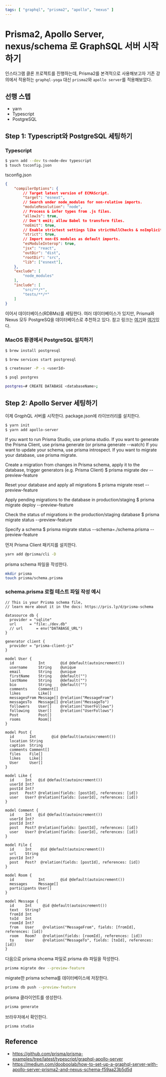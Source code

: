 ```yaml
---
tags: [ "graphql", "prisma2", "apollo", "nexus" ]
---
```


# Prisma2, Apollo Server, nexus/schema 로 GraphSQL 서버 시작하기

인스타그램 클론 프로젝트를 진행하는데, Prisma2를 본격적으로 사용해보고자 기존 강의에서 적용하는 
`graphql-yoga` 대신 `prisma2`와 `apollo server`를 적용해보았다. 

## 선행 스텝
- yarn
- Typescript
- PostgreSQL

## Step 1: Typescript와 PostgreSQL 세팅하기

### Typescript
```bash
$ yarn add --dev ts-node-dev typescript
$ touch tsconfig.json
```

tsconfig.json 
```json
{
    "compilerOptions": {
        // Target latest version of ECMAScript.
        "target": "esnext",
        // Search under node_modules for non-relative imports.
        "moduleResolution": "node",
        // Process & infer types from .js files.
        "allowJs": true,
        // Don't emit; allow Babel to transform files.
        "noEmit": true,
        // Enable strictest settings like strictNullChecks & noImplicitAny.
        "strict": true,
        // Import non-ES modules as default imports.
        "esModuleInterop": true,
        "jsx": "react",
        "outDir": "dist",
        "rootDir": "src",
        "lib": ["esnext"],
    },
    "exclude": [
        "node_modules"
    ],
    "include": [
        "src/**/*",
        "tests/**/*"
    ]
}
```
이어서 데이터베이스(RDBMs)를 세팅한다. 여러 데이터베이스가 있지만, Prisma와 Nexus 모두 PostgreSQ을 
데이터베이스로 추천하고 있다. 참고 링크는 [여기](https://www.prisma.io/dataguide/postgresql/benefits-of-postgresql)와 [여기](https://nexusjs.org/#/tutorial/chapter-5-persisting-data-via-prisma)있다.

### MacOS 환경에서 PostgreSQL 설치하기
```bash
$ brew install postgresql

$ brew services start postgresql

$ createuser -P -s <userId>

$ psql postgres

postgres=# CREATE DATABASE <databaseName>;
```

## Step 2: Apollo Server 세팅하기
이제 GrqphQL 서버를 시작한다. package.json에 라이브러리를 설치한다.
```bash
$ yarn init 
$ yarn add apollo-server
```

If you want to run Prisma Studio, use prisma studio.
If you want to generate the Prisma Client, use prisma generate (or prisma generate --watch)
If you want to update your schema, use prisma introspect.
If you want to migrate your database, use prisma migrate.

Create a migration from changes in Prisma schema, apply it to the database, trigger generators (e.g. Prisma Client)
$ prisma migrate dev --preview-feature

Reset your database and apply all migrations
$ prisma migrate reset --preview-feature

Apply pending migrations to the database in production/staging
$ prisma migrate deploy --preview-feature

Check the status of migrations in the production/staging database
$ prisma migrate status --preview-feature

Specify a schema
$ prisma migrate status --schema=./schema.prisma --preview-feature

먼저 Prisma Client 패키지를 설치한다.
```bash
yarn add @prisma/cli -D
```

prisma schema 파일을 작성한다.
```bash
mkdir prisma
touch prisma/schema.prisma
```

### schema.prisma 로컬 테스트 파일 작성 예시
```prisma
// This is your Prisma schema file,
// learn more about it in the docs: https://pris.ly/d/prisma-schema

datasource db {
  provider = "sqlite"
  url      = "file:./dev.db"
  // url      = env("DATABASE_URL")
}

generator client {
  provider = "prisma-client-js"
}

model User {
  id           Int       @id @default(autoincrement())
  username     String    @unique
  email        String    @unique
  firstName    String    @default("")
  lastName     String    @default("")
  bio          String    @default("")
  comments     Comment[]
  likes        Like[]
  messagesFrom Message[] @relation("MessageFrom")
  messagesTo   Message[] @relation("MessageTo")
  followers    User[]    @relation("UserFollows")
  following    User[]    @relation("UserFollows")
  Post         Post[]
  rooms        Room[]
}

model Post {
  id       Int       @id @default(autoincrement())
  location String
  caption  String
  comments Comment[]
  files    File[]
  likes    Like[]
  User     User[]
}

model Like {
  id     Int   @id @default(autoincrement())
  userId Int?
  postId Int?
  post   Post? @relation(fields: [postId], references: [id])
  user   User? @relation(fields: [userId], references: [id])
}

model Comment {
  id     Int   @id @default(autoincrement())
  userId Int?
  postId Int?
  post   Post? @relation(fields: [postId], references: [id])
  user   User? @relation(fields: [userId], references: [id])
}

model File {
  id     Int    @id @default(autoincrement())
  url    String
  postId Int?
  post   Post?  @relation(fields: [postId], references: [id])
}

model Room {
  id           Int       @id @default(autoincrement())
  messages     Message[]
  participants User[]
}

model Message {
  id     Int     @id @default(autoincrement())
  text   String?
  fromId Int
  toId   Int
  roomId Int?
  from   User    @relation("MessageFrom", fields: [fromId], references: [id])
  room   Room?   @relation(fields: [roomId], references: [id])
  to     User    @relation("MessageTo", fields: [toId], references: [id])
}
```

다음으로 prisma shcema 파일로 prisma db 파일을 작성한다.
```bash
prisma migrate dev --preview-feature
```
migrate한 prisma schema를 데이터베이스에 저장한다.
```bash
prisma db push --preview-feature
```

prisma 클라이언트를 생성한다.
```bash
prisma generate
```

브라우저에서 확인한다.
```bash
prisma studio
```

## Reference
- https://github.com/prisma/prisma-examples/tree/latest/typescript/graphql-apollo-server
- https://medium.com/dooboolab/how-to-set-up-a-graphql-server-with-apollo-server-prisma2-and-nexus-schema-f59aa23b5d5d